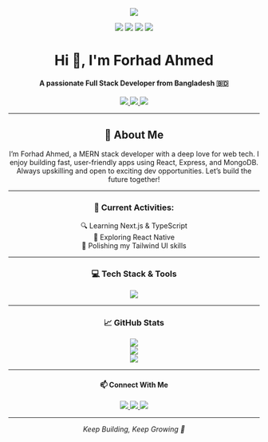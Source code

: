 <p align="center">
  <img src="https://drive.google.com/uc?export=view&id=1zoMgMc82j6MwCyLVbTDRH9gQxebwYJli"  />
</p>

<p align="center">
  <img src="https://komarev.com/ghpvc/?username=ForhadAhmed367423&label=Profile%20views&color=4DC71F&style=flat" />
  <img src="https://img.shields.io/badge/Age-21-brighteen" />
  <img src="https://img.shields.io/badge/Focus-MERN_Stack-brighteen" />
  <img src="https://img.shields.io/badge/Living-Bangladesh-brighteen" />
</p>

<h1 align="center">Hi 👋, I'm Forhad Ahmed</h1>
<h4 align="center">A passionate Full Stack Developer from Bangladesh 🇧🇩</h4>

<p align="center">
  <a href="https://www.facebook.com/https://www.facebook.com/forhadahT/" target="_blank">
    <img src="https://img.shields.io/badge/Facebook-1877F2?style=for-the-badge&logo=facebook&logoColor=white" />
  </a>
  <a href="https://wa.me/01609215694" target="_blank">
    <img src="https://img.shields.io/badge/WhatsApp-25D366?style=for-the-badge&logo=whatsapp&logoColor=white" />
  </a>
  <a href="https://https://forhad-portfolio.vercel.app/" target="_blank">
    <img src="https://img.shields.io/badge/Portfolio-00C7B7?style=for-the-badge&logo=netlify&logoColor=white" />
  </a>
</p>

---

<div align="center">
  <h2>💫 About Me</h2>
  <p>I’m Forhad Ahmed, a MERN stack developer with a deep love for web tech. I enjoy building fast, user-friendly apps using React, Express, and MongoDB. Always upskilling and open to exciting dev opportunities. Let’s build the future together!</p>
</div>

---

<div align="center">
  <h3>🚀 Current Activities:</h3>
  🔍 Learning Next.js & TypeScript<br>
  📱 Exploring React Native<br>
  🎨 Polishing my Tailwind UI skills<br>
</div>

---

<h3 align="center">💻 Tech Stack & Tools</h3>

<p align="center">
  <img src="https://skillicons.dev/icons?i=html,css,js,react,nextjs,tailwind,nodejs,express,mongodb,git,github,vscode,firebase,figma,npm,vercel,netlify,ts,redux" />
</p>

---

<h3 align="center">📈 GitHub Stats</h3>

<p align="center">
  <img src="https://github-readme-stats.vercel.app/api?username=ForhadAhmed367423&show_icons=true&theme=radical&hide_border=true" />
  <br />
  <img src="https://github-readme-streak-stats.herokuapp.com?user=ForhadAhmed367423&theme=radical&hide_border=true" />
  <br />
  <img src="https://github-readme-stats.vercel.app/api/top-langs/?username=ForhadAhmed367423&layout=compact&theme=radical&hide_border=true" />
</p>

---

<h4 align="center">📫 Connect With Me</h4>

<p align="center">
  <a href="mailto:afforhadah909@gmail.com">
    <img src="https://img.shields.io/badge/Gmail-D14836?style=for-the-badge&logo=gmail&logoColor=white" />
  </a>
  <a href="https://www.linkedin.com/in/forhad-ahmed-61005117b/" target="_blank">
    <img src="https://img.shields.io/badge/LinkedIn-0077B5?style=for-the-badge&logo=linkedin&logoColor=white" />
  </a>
  <a href="https://github.com/ForhadAhmed367423">
    <img src="https://img.shields.io/badge/GitHub-000000?style=for-the-badge&logo=github&logoColor=white" />
  </a>
</p>

---

<p align="center"><i>Keep Building, Keep Growing 🚀</i></p>
